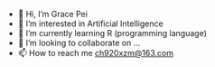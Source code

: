 - 👋 Hi, I’m Grace Pei
- 👀 I’m interested in Artificial Intelligence
- 🌱 I’m currently learning R (programming language) 
- 💞️ I’m looking to collaborate on ...
- 📫 How to reach me ch920xzm@163.com

